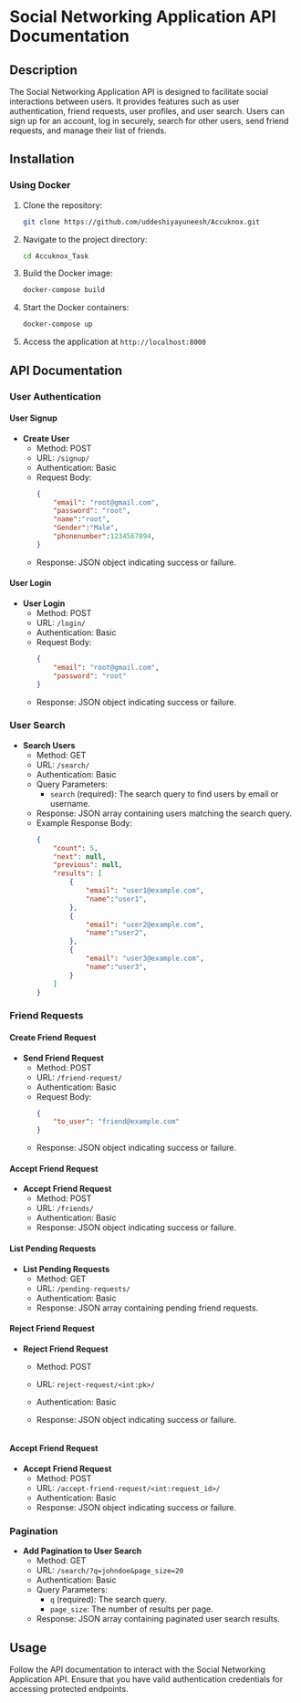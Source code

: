 # Social Networking Application API Documentation

## Description

The Social Networking Application API is designed to facilitate social interactions between users. It provides features such as user authentication, friend requests, user profiles, and user search. Users can sign up for an account, log in securely, search for other users, send friend requests, and manage their list of friends.

## Installation

### Using Docker

1. Clone the repository:
    ```bash
    git clone https://github.com/uddeshiyayuneesh/Accuknox.git
    ```
2. Navigate to the project directory:
    ```bash
    cd Accuknox_Task
    ```
3. Build the Docker image:
    ```bash
    docker-compose build
    ```
4. Start the Docker containers:
    ```bash
    docker-compose up
    ```
5. Access the application at `http://localhost:8000`


## API Documentation

### User Authentication

#### User Signup

- **Create User**
  - Method: POST
  - URL: `/signup/`
  - Authentication: Basic
  - Request Body:
    ```json
    {
        "email": "root@gmail.com",
        "password": "root",
        "name":"root",
        "Gender":"Male",
        "phonenumber":1234567894,
    }
    ```
  - Response: JSON object indicating success or failure.

#### User Login

- **User Login**
  - Method: POST
  - URL: `/login/`
  - Authentication: Basic
  - Request Body:
    ```json
    {
        "email": "root@gmail.com",
        "password": "root"
    }
    ```
  - Response: JSON object indicating success or failure.


### User Search

- **Search Users**
  - Method: GET
  - URL: `/search/`
  - Authentication: Basic
  - Query Parameters:
    - `search` (required): The search query to find users by email or username.
  - Response: JSON array containing users matching the search query.
  - Example Response Body:
    ```json
    {
        "count": 5,
        "next": null,
        "previous": null,
        "results": [
            {
                "email": "user1@example.com",
                "name":"user1",
            },
            {
                "email": "user2@example.com",
                "name":"user2",
            },
            {
                "email": "user3@example.com",
                "name":"user3",
            }
        ]
    }

### Friend Requests

#### Create Friend Request

- **Send Friend Request**
  - Method: POST
  - URL: `/friend-request/`
  - Authentication: Basic
  - Request Body:
    ```json
    {
        "to_user": "friend@example.com"
    }
    ```
  - Response: JSON object indicating success or failure.

#### Accept Friend Request

- **Accept Friend Request**
  - Method: POST
  - URL: `/friends/`
  - Authentication: Basic
  - Response: JSON object indicating success or failure.

#### List Pending Requests

- **List Pending Requests**
  - Method: GET
  - URL: `/pending-requests/`
  - Authentication: Basic
  - Response: JSON array containing pending friend requests.

#### Reject Friend Request

- **Reject Friend Request**
  - Method: POST
  - URL: `reject-request/<int:pk>/`
  - Authentication: Basic
  - Response: JSON object indicating success or failure.

    ```

#### Accept Friend Request

- **Accept Friend Request**
  - Method: POST
  - URL: `/accept-friend-request/<int:request_id>/`
  - Authentication: Basic
  - Response: JSON object indicating success or failure.

### Pagination

- **Add Pagination to User Search**
  - Method: GET
  - URL: `/search/?q=johndoe&page_size=20`
  - Authentication: Basic
  - Query Parameters:
    - `q` (required): The search query.
    - `page_size`: The number of results per page.
  - Response: JSON array containing paginated user search results.

## Usage

Follow the API documentation to interact with the Social Networking Application API. Ensure that you have valid authentication credentials for accessing protected endpoints.
